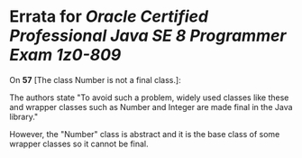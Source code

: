 # Errata for *Oracle Certified Professional Java SE 8 Programmer Exam 1z0-809*

On **57** [The class Number is not a final class.]:
 
The authors state "To avoid such a problem, widely used classes like these and wrapper classes such as Number and Integer are made final in the Java library."

However, the "Number" class is abstract and it is the base class of some wrapper classes so it cannot be final.
